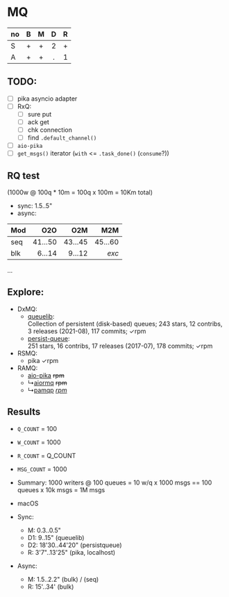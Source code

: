 # MQ

no | B | M | D | R
---|:-:|:-:|:-:|:-:
S  | + | + | 2 | +
A  | + | + | . | 1

## TODO:
- [ ] pika asyncio adapter
- [ ] RxQ:
  - [ ] sure put
  - [ ] ack get
  - [ ] chk connection
  - [ ] find `.default_channel()`
- [ ] `aio-pika`
- [ ] `get_msgs()` iterator (`with` <= `.task_done()` (`consume`?))

## RQ test

(1000w @ 100q * 10m = 100q x 100m = 10Km total)

- sync: 1.5..5"
- async:

Mod | O2O   | O2M   | M2M
----|------:|------:|------:
seq | 41…50 | 43…45 | 45…60
blk |  6…14 |  9…12 | *exc*

&hellip;

## Explore:
- DxMQ:
  + [queuelib](https://github.com/scrapy/queuelib):  
     Collection of persistent (disk-based) queues; 243 stars, 12 contribs, 3 releases (2021-08), 117 commits;
     &check;rpm
  + [persist-queue](https://github.com/peter-wangxu/persist-queue):  
     251 stars, 16 contribs, 17 releases (2017-07), 178 commits;
     &check;rpm
- RSMQ:
  + pika &check;rpm
- RAMQ:
  + [aio-pika](https://github.com/mosquito/aio-pika) ~~rpm~~
  + &rdsh;[aiormq](https://github.com/mosquito/aiormq) ~~rpm~~
  + &rdsh;[pamqp](https://github.com/gmr/pamqp) [*rpm*](https://koji.fedoraproject.org/koji/taskinfo?taskID=99061878)

## Results
- `Q_COUNT` = 100
- `W_COUNT` = 1000
- `R_COUNT` = Q_COUNT
- `MSG_COUNT` = 1000
- Summary: 1000 writers @ 100 queues = 10 w/q x 1000 msgs == 100 queues x 10k msgs = 1M msgs
- macOS

- Sync:
  + M: 0.3..0.5"
  + D1: 9..15" (queuelib)
  + D2: 18'30..44'20" (persistqueue)
  + R: 3'7"..13'25"  (pika, localhost)

- Async:
  + M: 1.5..2.2" (bulk) / (seq)
  + R: 15'..34' (bulk)
